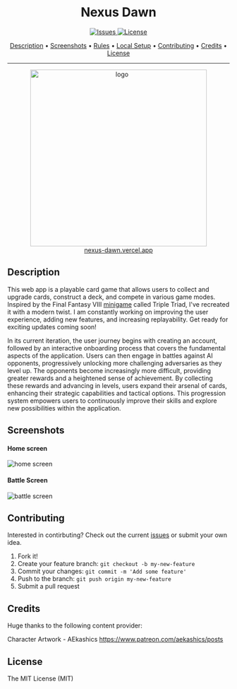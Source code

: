 <h1 align="center">
Nexus Dawn
</h1>

<p align="center">
  <a href="https://github.com/dustinstacy/triple-triad-reactjs/issues">
    <img src="https://img.shields.io/badge/Awesome-Yes-blue" alt="Issues">
  </a>
   <a href="#license">
    <img src="https://img.shields.io/badge/License-MIT-brightgreen" alt="License">
  </a>
</p>

<p align="center">
  <a href="#description">Description</a> •
  <a href="#screenshots">Screenshots</a> •
  <a href="#rules">Rules</a> •
  <a href="#local-setup">Local Setup</a> •
  <a href="#contributing">Contributing</a> •
  <a href="#credits">Credits</a> •
  <a href="#license">License</a>
</p>

---

<div align="center">
<a href="https://nexus-dawn.vercel.app">
<img height='400px' src='https://res.cloudinary.com/dsv7k92lb/image/upload/v1687034760/Nexus%20Dawn/logos/logo_c9eaj0.png' alt='logo'/>
<br/>
nexus-dawn.vercel.app
</a>
</div>



## Description

This web app is a playable card game that allows users to collect and upgrade
cards, construct a deck, and compete in various game modes. Inspired by the
Final Fantasy VIII [minigame](https://finalfantasy.fandom.com/wiki/Triple_Triad)
called Triple Triad, I've recreated it with a modern twist. I am constantly
working on improving the user experience, adding new features, and increasing
replayability. Get ready for exciting updates coming soon!

In its current iteration, the user journey begins with creating an account,
followed by an interactive onboarding process that covers the fundamental
aspects of the application. Users can then engage in battles against AI
opponents, progressively unlocking more challenging adversaries as they level
up. The opponents become increasingly more difficult, providing greater rewards
and a heightened sense of achievement. By collecting these rewards and advancing
in levels, users expand their arsenal of cards, enhancing their strategic
capabilities and tactical options. This progression system empowers users to
continuously improve their skills and explore new possibilities within the
application.

## Screenshots

<h4>Home screen</h4>

![home screen](https://res.cloudinary.com/dsv7k92lb/image/upload/v1687034685/Nexus%20Dawn/Screenshots/homeScreen_nliptx.jpg)

<h4>Battle Screen</h4>

![battle screen](https://github.com/dustinstacy/triple-triad-reactjs/assets/70343773/3d7cd26b-8595-49a5-939e-008b1559a87f)


## Contributing

Interested in contirbuting? Check out the current [issues](https://github.com/dustinstacy/nexus-dawn-frontned/issues) or submit your own idea.

1. Fork it!
2. Create your feature branch: `git checkout -b my-new-feature`
3. Commit your changes: `git commit -m 'Add some feature'`
4. Push to the branch: `git push origin my-new-feature`
5. Submit a pull request

## Credits

Huge thanks to the following content provider:

Character Artwork - AEkashics <https://www.patreon.com/aekashics/posts>

## License

The MIT License (MIT)

